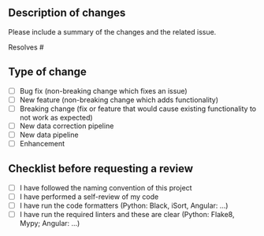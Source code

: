 ## Description of changes

Please include a summary of the changes and the related issue.


Resolves #

## Type of change

- [ ] Bug fix (non-breaking change which fixes an issue)
- [ ] New feature (non-breaking change which adds functionality)
- [ ] Breaking change (fix or feature that would cause existing functionality to not work as expected)
- [ ] New data correction pipeline
- [ ] New data pipeline
- [ ] Enhancement

## Checklist before requesting a review

- [ ] I have followed the naming convention of this project
- [ ] I have performed a self-review of my code
- [ ] I have run the code formatters (Python: Black, iSort, Angular: ...)
- [ ] I have run the required linters and these are clear (Python: Flake8, Mypy; Angular: ...)
